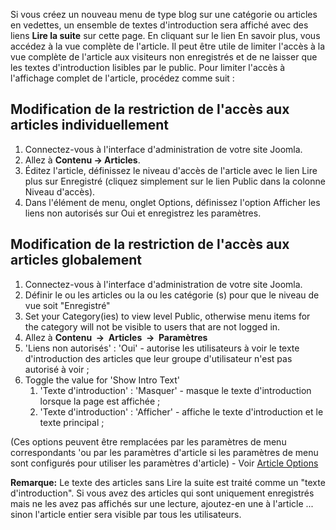 <!-- Filename: Restricting_access_to_%22read_more%22 / Display title: Restreindre l'accès au "Lire la suite" -->

Si vous créez un nouveau menu de type blog sur une catégorie ou articles
en vedettes, un ensemble de textes d'introduction sera affiché avec des
liens **Lire la suite** sur cette page. En cliquant sur le lien En
savoir plus, vous accédez à la vue complète de l'article. Il peut être
utile de limiter l'accès à la vue complète de l'article aux visiteurs
non enregistrés et de ne laisser que les textes d'introduction lisibles
par le public. Pour limiter l'accès à l'affichage complet de l'article,
procédez comme suit :

## Modification de la restriction de l'accès aux articles individuellement

1.  Connectez-vous à l'interface d'administration de votre site Joomla.
2.  Allez à **Contenu **→** Articles**.
3.  Éditez l'article, définissez le niveau d'accès de l'article avec le
    lien Lire plus sur Enregistré (cliquez simplement sur le lien Public
    dans la colonne Niveau d'accès).
4.  Dans l'élément de menu, onglet Options, définissez l'option Afficher
    les liens non autorisés sur Oui et enregistrez les paramètres.

## Modification de la restriction de l'accès aux articles globalement

1.  Connectez-vous à l'interface d'administration de votre site Joomla.
2.  Définir le ou les articles ou la ou les catégorie (s) pour que le
    niveau de vue soit "Enregistré"
3.  Set your Category(ies) to view level Public, otherwise menu items
    for the category will not be visible to users that are not logged
    in.
4.  Allez à **Contenu  **→**  Articles  **→**  Paramètres**
5.  'Liens non autorisés' : 'Oui' - autorise les utilisateurs à voir le
    texte d'introduction des articles que leur groupe d'utilisateur
    n'est pas autorisé à voir ;
6.  Toggle the value for 'Show Intro Text'
    1.  'Texte d'introduction' : 'Masquer' - masque le texte
        d'introduction lorsque la page est affichée ;
    2.  'Texte d'introduction' : 'Afficher' - affiche le texte
        d'introduction et le texte principal ;

(Ces options peuvent être remplacées par les paramètres de menu
correspondants 'ou par les paramètres d'article si les paramètres de
menu sont configurés pour utiliser les paramètres d'article) - Voir
[Article
Options](https://docs.joomla.org/Help32:Menus_Menu_Item_Article_Category_Blog#Article_Options "Special:MyLanguage/Help32:Menus Menu Item Article Category Blog")

**Remarque:** Le texte des articles sans Lire la suite est traité comme
un "texte d'introduction". Si vous avez des articles qui sont uniquement
enregistrés mais ne les avez pas affichés sur une lecture, ajoutez-en
une à l'article ... sinon l'article entier sera visible par tous les
utilisateurs.
